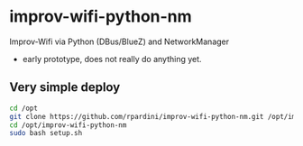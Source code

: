 # improv-wifi-python-nm

Improv-Wifi via Python (DBus/BlueZ) and NetworkManager
- early prototype, does not really do anything yet.

## Very simple deploy

```bash
cd /opt
git clone https://github.com/rpardini/improv-wifi-python-nm.git /opt/improv-wifi-python-nm
cd /opt/improv-wifi-python-nm
sudo bash setup.sh
```



